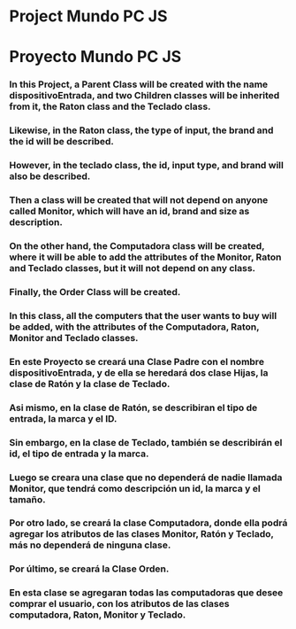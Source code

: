 # Project Mundo PC JS
# Proyecto Mundo PC JS

### In this Project, a Parent Class will be created with the name dispositivoEntrada, and two Children classes will be inherited from it, the Raton class and the Teclado class.

### Likewise, in the Raton class, the type of input, the brand and the id will be described.

### However, in the teclado class, the id, input type, and brand will also be described.

### Then a class will be created that will not depend on anyone called Monitor, which will have an id, brand and size as description.

### On the other hand, the Computadora class will be created, where it will be able to add the attributes of the Monitor, Raton and Teclado classes, but it will not depend on any class.

### Finally, the Order Class will be created.
### In this class, all the computers that the user wants to buy will be added, with the attributes of the Computadora, Raton, Monitor and Teclado classes.


### En este Proyecto se creará una Clase Padre con el nombre dispositivoEntrada, y de ella se heredará dos clase Hijas, la clase de Ratón y la clase de Teclado.

### Asi mismo, en la clase de Ratón, se describiran el tipo de entrada, la marca y el ID.

### Sin embargo, en la clase de Teclado, también se describirán el id,  el tipo de entrada y la marca.

### Luego se creara una clase que no dependerá de nadie llamada Monitor, que tendrá como descripción un id, la marca y el tamaño.

### Por otro lado, se creará la clase Computadora, donde ella podrá agregar los atributos de las clases Monitor, Ratón y Teclado, más no dependerá de ninguna clase.

### Por último, se creará la Clase Orden.
### En esta clase se agregaran todas las computadoras que desee comprar el usuario, con los atributos de las clases computadora, Raton, Monitor y Teclado.